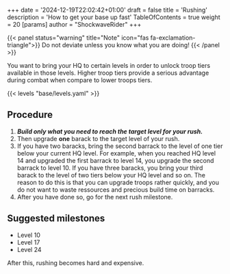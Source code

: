 +++
date = '2024-12-19T22:02:42+01:00'
draft = false
title = 'Rushing'
description = 'How to get your base up fast'
TableOfContents = true
weight = 20
[params]
  author = "ShockwaveRider"
+++

{{< panel status="warning" title="Note" icon="fas fa-exclamation-triangle">}}
Do not deviate unless you know what you are doing!
{{< /panel >}}

You want to bring your HQ to certain levels in order to unlock troop tiers available in those levels. Higher troop tiers provide a serious advantage during combat when compare to lower troops tiers.

{{< levels "base/levels.yaml" >}}

## Procedure

1. ***Build only what you need to reach the target level for your rush.***
2. Then upgrade **one** barack to the target level of your rush.
3. If you have two baracks, bring the second barrack to the level of one tier below your current HQ level. For example, when you reached HQ level 14 and upgraded the first barrack to level 14, you upgrade the second barrack to level 10. If you have three baracks, you bring your third barack to the level of two tiers below your HQ level and so on. The reason to do this is that you can upgrade troops rather quickly, and you do not want to waste ressources and precious build time on barracks.
4. After you have done so, go for the next rush milestone.

## Suggested milestones

* Level 10
* Level 17
* Level 24

After this, rushing becomes hard and expensive.